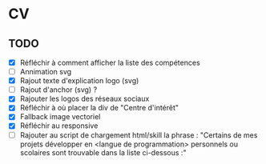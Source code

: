 # CV

## TODO
 - [x] Réfléchir à comment afficher la liste des compétences
 - [ ] Annimation svg
 - [x] Rajout texte d'explication logo (svg)
 - [ ] Rajout d'anchor (svg) ?
 - [x] Rajouter les logos des réseaux sociaux
 - [x] Réfléchir à où placer la div de "Centre d'intérêt"
 - [x] Fallback image vectoriel
 - [x] Réfléchir au responsive
 - [ ] Rajouter au script de chargement html/skill la phrase : "Certains de mes projets développer en &lt;langue de programmation&gt; personnels ou scolaires sont trouvable dans la liste ci-dessous :"
